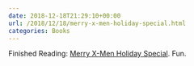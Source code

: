 ```yaml
---
date: 2018-12-18T21:29:10+00:00
url: /2018/12/18/merry-x-men-holiday-special.html
categories: Books
---
```

Finished Reading: [Merry X-Men Holiday Special](https://www.marvel.com/comics/issue/72340/merry_x-men_holiday_special_2018_1). Fun.


